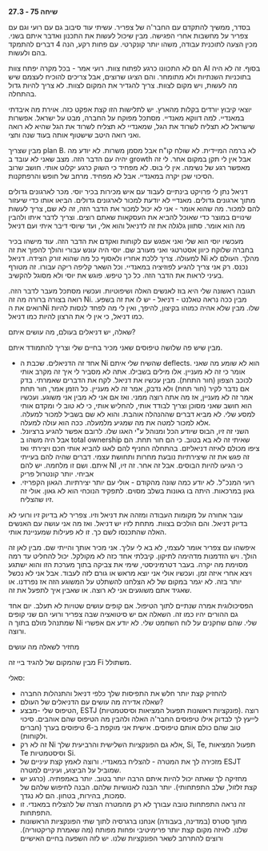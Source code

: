 **שיחה 75 \- 27.3**

בסדר, ממשיך להתקדם עם החבר'ה של צפריר. עשיתי עוד סיבוב גם עם רועי וגם עם צפריר על מחשבות אחרי הפגישה. מבין שיכול לעשות את התכנון ואדבר איתם בשני. מכין הצעה לתוכנית עבודה, משהו יותר קונקרטי. עם פחות רקע, הנה 4 דברים להתמקד בהם ולעשות. 

הם לא התכוונו כרגע לפתוח צוות. רועי אמר \- בכל מקרה יפתח צוות AI בסוף. זה לא היה בתוכניות השנתיות ולא מתומחר. והם הציגו שרוצים, אבל צריכים להוכיח לעצמם שיש מה לעשות, ויש מקום לצוות. צריך להגדיר את המקום לצוות. לא צריך להיות גדול בהתחלה. 

יוצאי קיבוץ יורדים בקלות מהארץ. יש לתלישות הזו קצת אפקט כזה. אוירת מה איבדתי במאנדיי. למה דווקא מאנדיי. מסתכל מפוקח על החברה, מבט על ישראל. אפשרות שישראל לא תצליח לשרוד את הגל, שמאנדיי לא תצליח לשרוד את הגל שהיא לא רואה ואני רואה היטב שישטוף אותה בעוד שנה וחצי. 

מבין שצריך plan B. לא ברמה המיידית. לא שולח קו"ח אבל מסמן משרות. לא יודע מה יהיה עם הדבר הזה. מצב שאני לא עובד ב growth אבל אין לי תקן במקום אחר. לי זה מאפשר רגע של נשימה. אין לי בוס. לא מפחיד כי השוק כרגע יקלוט אותי. חושב שרוב הסיכוי שכן יקרה במאנדיי. אבל לא מפחיד. מרחב של חופש והרפתקנות. 

דניאל נתן לי פרויקט בינתיים לעבוד עם איש מכירות בכיר יוסי. מכר לארגונים גדולים מתוך ארגונים גדולים. מאנדיי לא יודעת למכור לארגונים גדולים. הביאו אותו כדי שיעזור להם למכור. מה שהוא אומר \- אני לא יכול למכור את הדבר הזה, זה לא שם, צריך לעשות שינויים במוצר כדי שאוכל להביא את העסקאות שאתם רוצים. וצריך לדבר איתו ולהבין מה הוא אומר. סתוון גלגלה את זה לדניאל והוא אלי, ועד שיוסי דיבר איתי ועם דניאל

מעכשיו יוסי הוא שלי ואני אפגש עם לקוחות ואקדם את הדבר הזה. עוד מישהו בכיר בחברה שלוקח כיוון אסטרטגי ואני מעורב שם. יוסי היה עונש עבורי והולך להפוך את זה למעולה. צריך ללכת אחריו ולאסוף כל מה שהוא זורק הצידה. דניאל Ni מהלך. העולם לא נכנס. רק אני צריך להגיע לפוזיציה במאנדיי. וכל השאר קליפה ריקה עבורו. זה מטורף בעיני לראות את הדבר הזה. כל כך טיפש. פוגש את יוסי ולא מסוגל להקשיב. 

תגובה ראשונה שלי היא בוז לאנשים האלה ושיפוטיות. ועכשיו מסתכל מעבר לדבר הזה. רואה בצורה ברורה מה זה Ni. מבין ככה נראה טאלנט \- דניאל \- יש לו את זה בשפע. רואים את הNi שלו. מבין שלא אהיה כמוהו בקיצון, להיפך, ואין לי מה לפחד לנסות להיות כמו דניאל, כי אין לי את הרצון להיות כמו דניאל. 

שאלה, יש דניאלים בעולם, מה עושים איתם? 

מבין שיש פה שלושה טיפוסים שאני מכיר בחיים שלי וצריך להתמודד איתם. 

* אחד זה הדניאלים. שכבת ה Ni שהשיח שלי איתם deflects. הוא לא שומע מה שאני אומר כי זה לא מעניין. אלו מילים בשבילו. אתה לא מסביר לי איך זה מקרב אותי לכוכב הצפון (חור התחת). מבין עכשיו את דניאל. לקח את הדברים שאמרתי. בדק אם נדבר לקיר (חור תחת) ולא נדבק, אמר זה לא מעניין. כל הזמן אמר, חור תחת אמר זה לא מעניין, אז מה אתה רוצה ממני. ואז אם אני לא מבין אני משוגע. ועכשיו הוא חושב שאני מסוכן וצריך לבודד אותי, להחליש אותי, כי לא טוב לי ומקדם אותי למסע שלי. לא מביא דברים שההנהלה אוהבת. והוא לא שם בשביל למכור למעלה. אלא למכור למטה את מה שמגיע מלמעלה. ככה הוא עולה למעלה.   
* השני זה זיו, הבוס שיודע הכל ומנוהל ע"י האגו שלו. לרובם אפשר להגיע ברציונל. אבל היה משהו ב total ownership שאיתי זה לא בא בטוב. כי הם חור תחת. הם ציפו מכולם לאיזה דניאליזם. בהתחלה החניף להם לאגו להביא אותי חכם ויצירתי ואז זה פגש את זה שיצירתיות נובעת מחרות ותחושת עצמי. דברים שהיה להם בעייתי איתם. ושם זו מלחמה. יש להם NI כי הגיעו להיות הבוסים. אבל זה אחר. זה זיו, אביחי. יותר קונטרול פריק  
* רועי המנכ"ל. לא יודע כמה שונה מהקודם \- אולי עם יותר יצירתיות. הגאון הקפריזי. גאון במרכאות. היתה בו גאונות בשלב מסוים. לתפקיד הנוכחי הוא לא גאון. אולי זה זיו שהצליח. 

עובר אחורה על מקומות העבודה ומזהה את דניאל וזיו. צפריר לא בדיוק זיו ורועי לא בדיוק דניאל. והם הולכים בצוות. מתחת לזיו יש דניאל. ואז מה אני עושה עם האנשים האלה שהתכנסו לשם כך. זו  לא פעילות שמעניינת אותי. 

איפשהו עם צפריר אומר לעצמי, לא בא לי עליך. אני מכיר אותך והייתי שם. מבין לאן זה הולך. ויש הזדמנות מדהימה לתיקון. קיבלתי אחד כזה לא מקולקל. יכול להחליט עד רמה מסוימת מה יקרה. בעבר דטרמיניסטי, שימי את צביקה בתוך מערכת הזו והוא ישתגע ויצא אחרי איזה זמן. ועכשיו אולי אני יוצא מראש או גורם לזה לעבוד. אבל אני לא נכשל יותר בזה. לא יגמר במקום של לא הצלחנו להשתלט על המשוגע הזה אז נפרדנו. או שאגיד אתם משוגעים אני לא רוצה. או שאבין איך לתפעל את זה.

הפסיכולוגית אמרה שנתיים לתוך הטיפול. אם קופים עושים שטויות לא תעלב. יום אחד גם ההורים יהיו כמו זה. השאלה אם יש סיטואציה שבה צפריר ורועי הם שני קופים שמתנהל מולם בתוך ה Ni שלי. שהם שחקנים על לוח השחמט שלי. לא יודע אם אפשרי ורוצה. 

מחזיר לשאלה מה עושים

מבין שהמקום של להגיד ביי זה Fi משתולל. 

סאלי:

* להחזיק קצת יותר חלש את התפיסות שלך כלפי דניאל והתנהלות החברה  
* שאלה אדירה מה עושים עם הדניאלים של העולם?   
* הטיפוס שלי \-מבצע, ESTJ (פונקציות ראשונות תפעול המציאות וסיסטמטיות). רוצה לייעץ לך לבדוק אילו טיפוסים החבר'ה האלה ולהבין מה הטיפוס שהם אוהבים. סיכוי טוב שהם כולם אותם טיפוסים. אישית אני מוקפת ב-6 טיפוסים בערך (חברים ולקוחות).   
* זה לא רק Ni אלא גם הפונקציות השלישית והרביעית שלך, Si, Te, תפעול המציאות Te וסיסטמטיות Si.   
* מזכירה לך את המטרה \- להצליח במאנדיי. ורוצה לאמץ קצת עיניים של ESJT שמוביל על הביצוע, ועיניים למטרה.   
* מחזיקה לך שאתה יכול להיות איתם הרבה יותר בטוב. יותר באמפתיה. (כרגע יש קצת זלזול, שלב התפתחותי). יותר הבנה לאנושיות שלהם. הבנה לחיפוש שלהם של סמכות, בהירות, בטחון. הם לא נגדך.   
* זה נראה התפתחות טובה עבורך לא רק מהמטרה הצרה של להצליח במאנדי. זו התפתחות.   
* מתוך סטרס (במדינה, בעבודה) אנחנו ברגרסיה לתוך שתי הפונקציות הראשונות שלנו. לאיזה מקום קצת יותר פרימיטיבי ופחות מפותח (מה שאמרת קריקטוריה). ורוצים להתרחב לשאר הפונקציות שלנו. יש לזה השפעה בחיים האישיים


